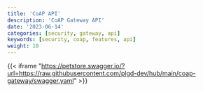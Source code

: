 ```yaml
---
title: 'CoAP API'
description: 'CoAP Gateway API'
date: '2023-06-14'
categories: [security, gateway, api]
keywords: [security, coap, features, api]
weight: 10
---
```


{{< iframe "<https://petstore.swagger.io/?url=https://raw.githubusercontent.com/plgd-dev/hub/main/coap-gateway/swagger.yaml>" >}}
